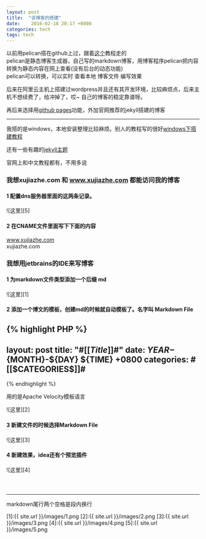 ```yaml
---
layout: post
title:  "该博客的搭建"
date:    2016-02-18 20:17 +0800
categories: tech
tags: tech
---
```


以前用pelican搭在github上过，跟着[这个](http://www.lizherui.com/pages/2013/08/17/build_blog.html)教程走的  
pelican是静态博客生成器，自己写的markdown博客，用博客程序pelican把内容转换为静态内容在网上查看(没有后台的动态功能)  
pelican可以转换，可以实时 查看本地 博客文件 编写效果  

后来在阿里云主机上搭建过wordpress并且还有其开发环境，比较麻烦点，后来主机不想续费了，给冲掉了，哎~ 自己的博客的稳定靠谱呀。  

再后来选择用[github pages](https://pages.github.com/)功能，外加官网推荐的jekyll搭建的博客  

---------------  
我搭的是windows，本地安装整理比较麻烦。别人的教程写的很好[windows下搭建教程](http://corey600.github.io/blog/2013/02/28/use-github-and-octopress-create-blog/)

还有一些有趣的[jekyll主题](http://jekyllthemes.org/)

官网上和中文教程都有，不用多说

### 我想xujiazhe.com 和 www.xujiazhe.com 都能访问我的博客

#### 1 配置dns服务器里面的这两条记录。

![这里][5]

#### 2 在CNAME文件里面写下下面的内容

www.xujiazhe.com  
xujiazhe.com


### 我想用jetbrains的IDE来写博客

#### 1  为markdown文件类型添加一个后缀 md
 ![这里][1]

#### 2 添加一个博文的模板，创建md的时候就自动模板了。名字叫 Markdown File


{% highlight PHP %}
---
layout: post
title:  "#[[$Title$]]#"
date:    ${YEAR}-${MONTH}-${DAY} ${TIME} +0800
categories: #[[$CATEGORIES$]]#
---
{% endhighlight %}

用的是Apache Velocity模板语言

![这里][2]

#### 3 新建文件的时候选择Markdown File
![这里][3]

#### 4 新建效果，idea还有个预览插件
![这里][4]  
　　  
　　  

-------------
markdown尾行两个空格是段内换行

[1]:{{ site.url }}/images/1.png
[2]:{{ site.url }}/images/2.png
[3]:{{ site.url }}/images/3.png
[4]:{{ site.url }}/images/4.png
[5]:{{ site.url }}/images/5.png


